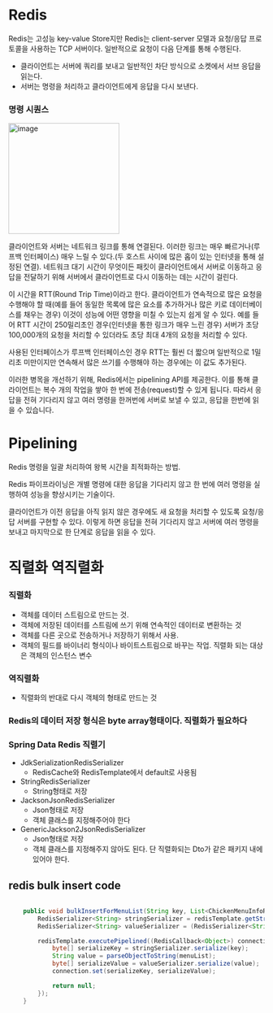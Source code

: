 # Redis
Redis는 고성능 key-value Store지만 Redis는 client-server 모델과 요청/응답 프로토콜을 사용하는 TCP 서버이다. 일반적으로 요청이 다음 단계를 통해 수행된다.
- 클라이언트는 서버에 쿼리를 보내고 일반적인 차단 방식으로 소켓에서 서브 응답을 읽는다.
- 서버는 명령을 처리하고 클라이언트에게 응답을 다시 보낸다.

### 명령 시퀀스
<img width="218" alt="image" src="https://github.com/OOOIOOOIO/Today-I-Learn/assets/74396651/0d1e1117-89a3-4c63-9ee9-c4c436fc698d">

클라이언트와 서버는 네트워크 링크를 통해 연결된다. 이러한 링크는 매우 빠르거나(루프백 인터페이스) 매우 느릴 수 있다.(두 호스트 사이에 많은 홉이 있는 인터넷을 통해 설정된 연결). 네트워크 대기 시간이 무엇이든 패킷이 클라이언트에서 서버로 이동하고 응답을 전달하기 위해 서버에서 클라이언트로 다시 이동하는 데는 시간이 걸린다.

이 시간을 RTT(Round Trip Time)이라고 한다. 클라이언트가 연속적으로 많은 요청을 수행해야 할 때(예를 들어 동일한 목록에 많은 요소를 추가하거나 많은 키로 데이터베이스를 채우는 경우) 이것이 성능에 어떤 영향을 미칠 수 있는지 쉽게 알 수 있다. 예를 들어 RTT 시간이 250밀리초인 경우(인터넷을 통한 링크가 매우 느린 경우) 서버가 초당 100,000개의 요청을 처리할 수 있더라도 초당 최대 4개의 요청을 처리할 수 있다.

사용된 인터페이스가 루프백 인터페이스인 경우 RTT는 훨씬 더 짧으며 일반적으로 1밀리초 미만이지만 연속해서 많은 쓰기를 수행해야 하는 경우에는 이 값도 추가된다.

이러한 병목을 개선하기 위해, Redis에서는 pipelining API를 제공한다. 이를 통해 클라이언트는 복수 개의 작업을 쌓아 한 번에 전송(request)할 수 있게 됩니다. 따라서 응답을 전혀 기다리지 않고 여러 명령을 한꺼번에 서버로 보낼 수 있고, 응답을 한번에 읽을 수 있습니다.

# Pipelining
Redis 명령을 일괄 처리하여 왕복 시간을 최적화하는 방법.

Redis 파이프라이닝은 개별 명령에 대한 응답을 기다리지 않고 한 번에 여러 명령을 실행하여 성능을 향상시키는 기술이다.

클라이언트가 이전 응답을 아직 읽지 않은 경우에도 새 요청을 처리할 수 있도록 요청/응답 서버를 구현할 수 있다. 이렇게 하면 응답을 전혀 기다리지 않고 서버에 여러 명령을 보내고 마지막으로 한 단계로 응답을 읽을 수 있다.

# 직렬화 역직렬화

### 직렬화
- 객체를 데이터 스트림으로 만드는 것.
- 객체에 저장된 데이터를 스트림에 쓰기 위해 연속적인 데이터로 변환하는 것
- 객체를 다른 곳으로 전송하거나 저장하기 위해서 사용.
- 객체의 필드를 바이너리 형식이나 바이트스트림으로 바꾸는 작업. 직렬화 되는 대상은 객체의 인스턴스 변수
### 역직렬화
- 직렬화의 반대로 다시 객체의 형태로 만드는 것

### Redis의 데이터 저장 형식은 byte array형태이다. 직렬화가 필요하다

### Spring Data Redis 직렬기
- JdkSerializationRedisSerializer
  - RedisCache와 RedisTemplate에서 default로 사용됨
- StringRedisSerializer
  - String형태로 저장
- JacksonJsonRedisSerializer
  - Json형태로 저장
  - 객체 클래스를 지정해주어야 한다
- GenericJackson2JsonRedisSerializer
  - Json형태로 저장
  - 객체 클래스를 지정해주지 않아도 된다. 단 직렬화되는 Dto가 같은 패키지 내에 있어야 한다.

## redis bulk insert code
```java

    public void bulkInsertForMenuList(String key, List<ChickenMenuInfoResDto> menuList){
        RedisSerializer<String> stringSerializer = redisTemplate.getStringSerializer();
        RedisSerializer<String> valueSerializer = (RedisSerializer<String>) redisTemplate.getValueSerializer();

        redisTemplate.executePipelined((RedisCallback<Object>) connection -> {
            byte[] serializeKey = stringSerializer.serialize(key);
            String value = parseObjectToString(menuList);
            byte[] serializeValue = valueSerializer.serialize(value);
            connection.set(serializeKey, serializeValue);

            return null;
        });
    }

```

